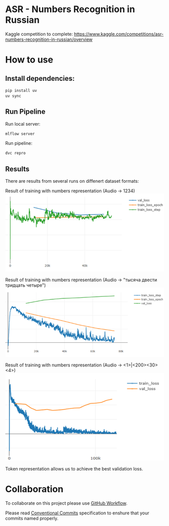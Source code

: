 # ASR - Numbers Recognition in Russian

Kaggle competition to complete: https://www.kaggle.com/competitions/asr-numbers-recognition-in-russian/overview

# How to use

## Install dependencies:

```bash
pip install uv
uv sync
```

## Run Pipeline

Run local server:

```bash
mlflow server
```

Run pipeline:

```bash
dvc repro
```

## Results

There are results from several runs on diffenert dataset formats:

Result of training with numbers representation (Audio -> 1234)
![alt text](doc/imgs/Numbers%20Dataset%20Training%20losses.png)

Result of training with numbers representation (Audio -> "тысяча двести тридцать четыре")
![alt text](doc/imgs/Words%20Dataset%20Training%20losses.png)

Result of training with numbers representation (Audio -> <1>|<200><30><4>)
![alt text](doc/imgs/Tokens%20Dataset%20Training%20losses.png)

Token representation allows us to achieve the best validation loss.

# Collaboration

To collaborate on this project please use [GitHub Workflow](https://docs.github.com/en/get-started/using-github/github-flow).

Please read [Conventional Commits](https://www.conventionalcommits.org/en/v1.0.0/) specification to enshure that your commits named properly.
